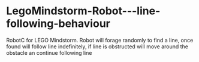 # LegoMindstorm-Robot---line-following-behaviour
RobotC for LEGO Mindstorm. Robot will forage randomly to find a line, once found will follow line indefinitely, if line is obstructed will move around the obstacle an continue following line
